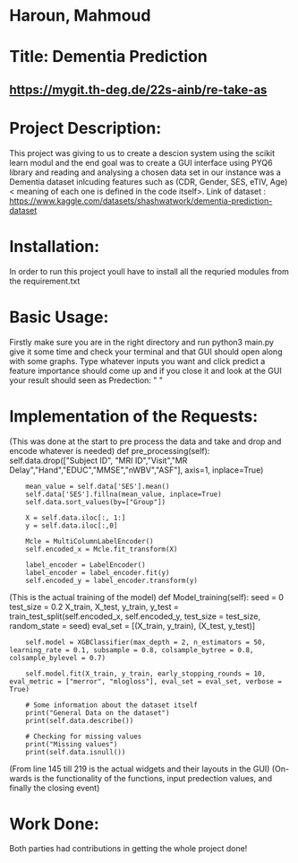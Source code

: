 # Haroun, Mahmoud 

# Title: Dementia Prediction 

## https://mygit.th-deg.de/22s-ainb/re-take-as

# Project Description:
This project was giving to us to create a descion system using the scikit learn modul and the end goal was to create a GUI interface using PYQ6 library and reading and analysing a chosen data set in our instance was a Dementia dataset inlcuding features such as (CDR, Gender, SES, eTIV, Age) < meaning of each one is defined in the code itself>. Link of dataset : https://www.kaggle.com/datasets/shashwatwork/dementia-prediction-dataset

# Installation:
In order to run this project youll have to install all the requried modules from the requirement.txt 

# Basic Usage:
Firstly make sure you are in the right directory and run python3 main.py give it some time and check your terminal and that GUI should open along with some graphs. Type whatever inputs you want and click predict a feature importance should come up and if you close it and look at the GUI your result should seen as Predection: " " 

# Implementation of the Requests:
(This was done at the start to pre process the data and take and drop and encode whatever is needed)
def pre_processing(self):
        self.data.drop(["Subject ID", "MRI ID","Visit","MR Delay","Hand","EDUC","MMSE","nWBV","ASF"], axis=1, inplace=True)

        mean_value = self.data['SES'].mean()
        self.data['SES'].fillna(mean_value, inplace=True)
        self.data.sort_values(by=["Group"])

        X = self.data.iloc[:, 1:]
        y = self.data.iloc[:,0]

        Mcle = MultiColumnLabelEncoder()
        self.encoded_x = Mcle.fit_transform(X)

        label_encoder = LabelEncoder()
        label_encoder = label_encoder.fit(y)
        self.encoded_y = label_encoder.transform(y)

(This is the actual training of the model)
def Model_training(self):
        seed = 0
        test_size = 0.2
        X_train, X_test, y_train, y_test = train_test_split(self.encoded_x, self.encoded_y, test_size = test_size, random_state = seed)
        eval_set = [(X_train, y_train), (X_test, y_test)]

        self.model = XGBClassifier(max_depth = 2, n_estimators = 50, learning_rate = 0.1, subsample = 0.8, colsample_bytree = 0.8, colsample_bylevel = 0.7)

        self.model.fit(X_train, y_train, early_stopping_rounds = 10, eval_metric = ["merror", "mlogloss"], eval_set = eval_set, verbose = True)

        # Some information about the dataset itself 
        print("General Data on the dataset")
        print(self.data.describe())

        # Checking for missing values 
        print("Missing values")
        print(self.data.isnull())

(From line 145 till 219 is the actual widgets and their layouts in the GUI)
(On-wards is the functionality of the functions, input predection values, and finally the closing event)

# Work Done:
Both parties had contributions in getting the whole project done!
